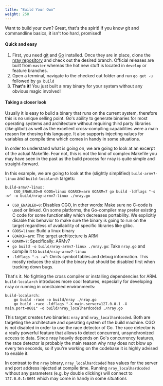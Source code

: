 ```yaml
---
title: "Build Your Own"
weight: 250
---
```


Want to build your own? Great, that's the spirit! If you know git and commandline basics, it isn't too hard, promised! <i class="far fa-smile-beam"></i>

#### Quick and easy

1. First, you need [git](https://git-scm.com/) and [Go](https://golang.org/) installed. Once they are in place, clone the [nray repository](https://github.com/nray-scanner/nray) and check out the desired branch. Official releases are built from `master` whereas the hot new stuff is located in `develop` or feature branches.
2. Open a terminal, navigate to the checked out folder and run `go get -u` followed by `go build` 
3. **That's it!** You just built a nray binary for your system without any obvious magic involved!

#### Taking a closer look

Usually it is easy to build a binary that runs on the current system, therefore this is no unique selling point. Go's ability to generate binaries for most operating systems and architecture without requiring third party libraries (like glibc!) as well as the excellent cross-compiling capabilities were a main reason for chosing this language. It also supports injecting values for variables at compile time which comes in handy in some situations.

In order to understand what is going on, we are going to look at an excerpt of the actual Makefile. Fear not, this is not the kind of complex Makefile you may have seen in the past as the build process for nray is quite simple and straight-forward.

In this example, we are going to look at the (slightly simplified) `build-armv7-linux` and `build-localarch` targets:

~~~make
build-armv7-linux:
	CGO_ENABLED=0 GOOS=linux GOARCH=arm GOARM=7 go build -ldflags "-s -w" -o build/nray-armv7-linux ./nray.go 
~~~

- `CGO_ENABLED=0`: Disables CGO, in other words: Make sure no C-code is used or linked. On some platforms, the Go-compiler may prefer existing C code for some functionality which decreases portability. We explicitly disable this behavior to make sure the binary is going to run on the target regardless of availability of specific libraries like glibc.
- `GOOS=linux`: Build a linux binary
- `GOARCH=arm`: The target architecture is ARM
- `GOARM=7`: Specifically: ARMv7
- `go build -o build/nray-armv7-linux ./nray.go`: Take `nray.go` and compile it to `build/nray-armv7-linux`
- `-ldflags "-s -w"`: Omits symbol tables and debug information. This mostly reduces the size of the binary but should be disabled first when tracking down bugs.

That's it. No fighting the cross compiler or installing dependencies for ARM. `build-localarch` introduces more cool features, especially for developing nray or running in constrained environments:

~~~make
build-localarch:
	go build -race -o build/nray ./nray.go 
	go build -race -ldflags "-X main.server=127.0.0.1 -X main.port=8601" -o build/nray_localhardcoded ./nray.go 
~~~

This target creates two binaries: `nray` and `nray_localhardcoded`. 
Both are targeting the architecture and operating system of the build machine.
CGO is not disabled in order to use the race detector of Go. The race detector is a really powerful feature that allows to detect concurrent, unsynchronized access to data. Since nray heavily depends on Go's concurrency features, the race detector is probably the main reason why nray does not blow up every ten seconds, so if you're working on the codebase it is highly advised to enable it.

In contrast to the `nray` binary, `nray_localhardcoded` has values for the server and port address injected at compile time. Running `nray_localhardcoded` without any parameters (e.g. by double clicking) will connect to `127.0.0.1:8601` which may come in handy in some situations <i class="far fa-grin-wink"></i>
